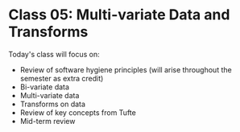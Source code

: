 # Class 05: Multi-variate Data and Transforms

Today's class will focus on:

* Review of software hygiene principles (will arise throughout the semester as extra credit)
* Bi-variate data
* Multi-variate data
* Transforms on data
* Review of key concepts from Tufte
* Mid-term review
